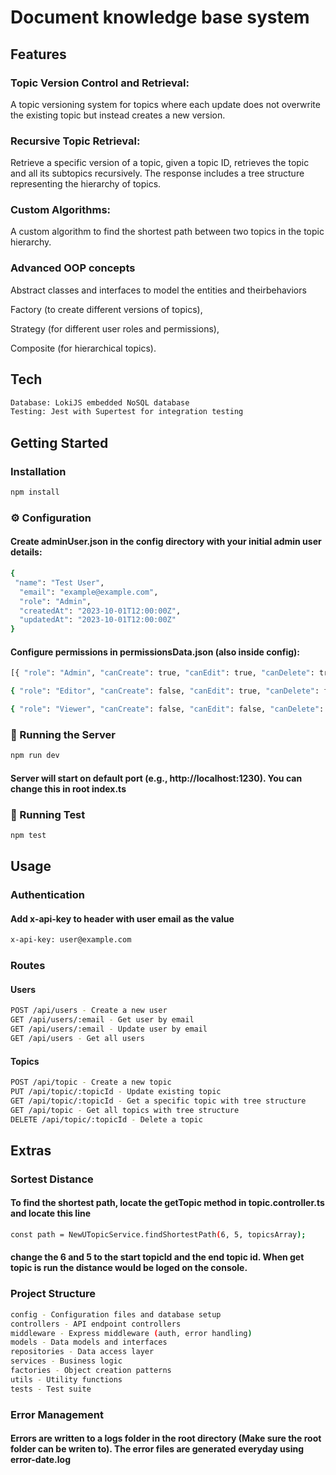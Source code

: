 #  Document knowledge base system

## Features
### Topic Version Control and Retrieval:
A topic versioning system for topics where each update does not
overwrite the existing topic but instead creates a new version.
### Recursive Topic Retrieval:
Retrieve a specific version of a topic, given a topic ID, retrieves the topic
and all its subtopics recursively. The response includes a tree
structure representing the hierarchy of topics.
### Custom Algorithms:
A custom algorithm to find the shortest path between two topics in the topic hierarchy.
### Advanced OOP concepts
Abstract classes and interfaces to model the entities and theirbehaviors

Factory (to create different versions of topics),

Strategy (for different user roles and permissions), 

Composite (for hierarchical topics).

##  Tech
```bash
Database: LokiJS embedded NoSQL database
Testing: Jest with Supertest for integration testing
```
##  Getting Started

###  Installation

```bash
npm install
```
###  ⚙️ Configuration
#### Create adminUser.json in the config directory with your initial admin user details:

```bash
{
 "name": "Test User",
  "email": "example@example.com",
  "role": "Admin",
  "createdAt": "2023-10-01T12:00:00Z",
  "updatedAt": "2023-10-01T12:00:00Z"
}
```
#### Configure permissions in permissionsData.json (also inside config):
```bash
[{ "role": "Admin", "canCreate": true, "canEdit": true, "canDelete": true, "canView": true },

{ "role": "Editor", "canCreate": false, "canEdit": true, "canDelete": false, "canView": true },

{ "role": "Viewer", "canCreate": false, "canEdit": false, "canDelete": false, "canView": true }]

```
### 🚀 Running the Server
```bash
npm run dev
```
#### Server will start on default port (e.g., http://localhost:1230). You can change this in root index.ts

### 🚀 Running Test
```bash
npm test
```

##  Usage
###  Authentication
#### Add x-api-key to header with user email as the value

```bash
x-api-key: user@example.com
```
###  Routes
#### Users
```bash
POST /api/users - Create a new user
GET /api/users/:email - Get user by email
GET /api/users/:email - Update user by email
GET /api/users - Get all users
```

#### Topics
```bash
POST /api/topic - Create a new topic
PUT /api/topic/:topicId - Update existing topic
GET /api/topic/:topicId - Get a specific topic with tree structure
GET /api/topic - Get all topics with tree structure
DELETE /api/topic/:topicId - Delete a topic
```
##  Extras
### Sortest Distance
#### To find the shortest path, locate the getTopic method in topic.controller.ts and locate this line
```bash
const path = NewUTopicService.findShortestPath(6, 5, topicsArray);
```
#### change the 6 and 5 to the start topicId and the end topic id. When get topic is run the distance would be loged on the console.

### Project Structure
```bash
config - Configuration files and database setup
controllers - API endpoint controllers
middleware - Express middleware (auth, error handling)
models - Data models and interfaces
repositories - Data access layer
services - Business logic
factories - Object creation patterns
utils - Utility functions
tests - Test suite
```
### Error Management
#### Errors are written to a logs folder in the root directory (Make sure the root folder can be writen to). The error files are generated everyday using error-date.log

